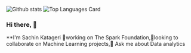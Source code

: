 ![Github stats](https://github-readme-stats.vercel.app/api?username=sachinkatageri&theme=highcontrast&show_icons=true&count_private=true)
![Top Languages Card](https://github-readme-stats.vercel.app/api/top-langs/?username=sachinkatageri)
### Hi there, 👋
**I'm Sachin Katageri
🔭working on The Spark Foundation,👯looking to collaborate on Machine Learning projects,💬 Ask me about Data analytics
